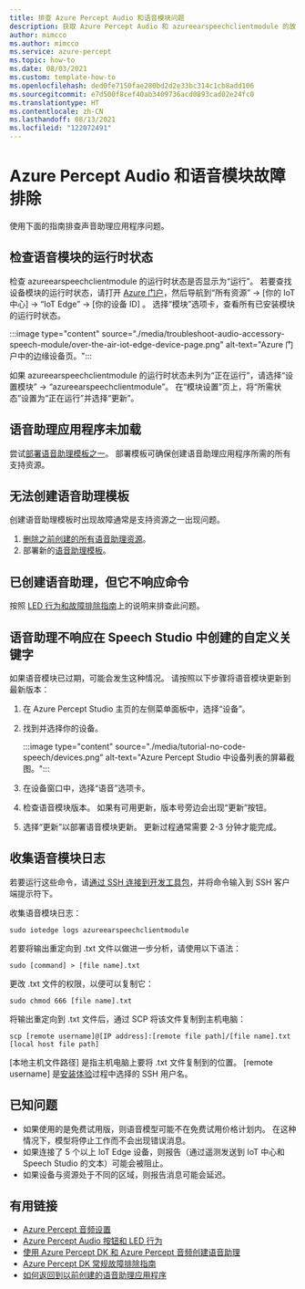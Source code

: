 ```yaml
---
title: 排查 Azure Percept Audio 和语音模块问题
description: 获取 Azure Percept Audio 和 azureearspeechclientmodule 的故障排除提示
author: mimcco
ms.author: mimcco
ms.service: azure-percept
ms.topic: how-to
ms.date: 08/03/2021
ms.custom: template-how-to
ms.openlocfilehash: ded0fe7150fae280bd2d2e33bc314c1cb8add106
ms.sourcegitcommit: e7d500f8cef40ab3409736acd0893cad02e24fc0
ms.translationtype: HT
ms.contentlocale: zh-CN
ms.lasthandoff: 08/13/2021
ms.locfileid: "122072491"
---
```

# <a name="azure-percept-audio-and-speech-module-troubleshooting"></a>Azure Percept Audio 和语音模块故障排除

使用下面的指南排查声音助理应用程序问题。

## <a name="checking-runtime-status-of-the-speech-module"></a>检查语音模块的运行时状态

检查 azureearspeechclientmodule 的运行时状态是否显示为“运行”。 若要查找设备模块的运行时状态，请打开 [Azure 门户](https://portal.azure.com/)，然后导航到“所有资源” ->  [你的 IoT 中心]  -> “IoT Edge” ->  [你的设备 ID]   。 选择“模块”选项卡，查看所有已安装模块的运行时状态。

:::image type="content" source="./media/troubleshoot-audio-accessory-speech-module/over-the-air-iot-edge-device-page.png" alt-text="Azure 门户中的边缘设备页。":::

如果 azureearspeechclientmodule 的运行时状态未列为“正在运行”，请选择“设置模块” -> “azureearspeechclientmodule”。 在“模块设置”页上，将“所需状态”设置为“正在运行”并选择“更新”。

## <a name="voice-assistant-application-doesnt-load"></a>语音助理应用程序未加载
尝试[部署语音助理模板之一](./tutorial-no-code-speech.md)。 部署模板可确保创建语音助理应用程序所需的所有支持资源。

## <a name="voice-assistant-template-doesnt-get-created"></a>无法创建语音助理模板
创建语音助理模板时出现故障通常是支持资源之一出现问题。
1. [删除之前创建的所有语音助理资源](./delete-voice-assistant-application.md)。
1. 部署新的[语音助理模板](./tutorial-no-code-speech.md)。

## <a name="voice-assistant-was-created-but-doesnt-respond-to-commands"></a>已创建语音助理，但它不响应命令
按照 [LED 行为和故障排除指南](audio-button-led-behavior.md)上的说明来排查此问题。

## <a name="voice-assistant-doesnt-respond-to-custom-keywords-created-in-speech-studio"></a>语音助理不响应在 Speech Studio 中创建的自定义关键字
如果语音模块已过期，可能会发生这种情况。 请按照以下步骤将语音模块更新到最新版本：

1. 在 Azure Percept Studio 主页的左侧菜单面板中，选择“设备”。
1. 找到并选择你的设备。

    :::image type="content" source="./media/tutorial-no-code-speech/devices.png" alt-text="Azure Percept Studio 中设备列表的屏幕截图。":::
1. 在设备窗口中，选择“语音”选项卡。
1. 检查语音模块版本。 如果有可用更新，版本号旁边会出现“更新”按钮。
1. 选择“更新”以部署语音模块更新。 更新过程通常需要 2-3 分钟才能完成。

## <a name="collecting-speech-module-logs"></a>收集语音模块日志
若要运行这些命令，请[通过 SSH 连接到开发工具包](./how-to-ssh-into-percept-dk.md)，并将命令输入到 SSH 客户端提示符下。

收集语音模块日志：

```console
sudo iotedge logs azureearspeechclientmodule
```

若要将输出重定向到 .txt 文件以做进一步分析，请使用以下语法：

```console
sudo [command] > [file name].txt
```

更改 .txt 文件的权限，以便可以复制它：

```console
sudo chmod 666 [file name].txt
```

将输出重定向到 .txt 文件后，通过 SCP 将该文件复制到主机电脑：

```console
scp [remote username]@[IP address]:[remote file path]/[file name].txt [local host file path]
```

[本地主机文件路径] 是指主机电脑上要将 .txt 文件复制到的位置。 [remote username] 是[安装体验](./quickstart-percept-dk-set-up.md)过程中选择的 SSH 用户名。

## <a name="known-issues"></a>已知问题
- 如果使用的是免费试用版，则语音模型可能不在免费试用价格计划内。 在这种情况下，模型将停止工作而不会出现错误消息。
- 如果连接了 5 个以上 IoT Edge 设备，则报告（通过遥测发送到 IoT 中心和 Speech Studio 的文本）可能会被阻止。
- 如果设备与资源处于不同的区域，则报告消息可能会延迟。 

## <a name="useful-links"></a>有用链接
- [Azure Percept 音频设置](./quickstart-percept-audio-setup.md)
- [Azure Percept Audio 按钮和 LED 行为](./audio-button-led-behavior.md)
- [使用 Azure Percept DK 和 Azure Percept 音频创建语音助理](./tutorial-no-code-speech.md)
- [Azure Percept DK 常规故障排除指南](./troubleshoot-dev-kit.md)
- [如何返回到以前创建的语音助理应用程序](return-to-voice-assistant-application-window.md)
